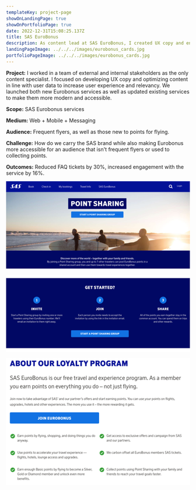 ```yaml
---
templateKey: project-page
showOnLandingPage: true
showOnPortfolioPage: true
date: 2022-12-31T15:08:25.137Z
title: SAS EuroBonus
description: As content lead at SAS EuroBonus, I created UX copy and engaging content.
landingPageImage: ../../../images/eurobonus_cards.jpg
portfolioPageImage: ../../../images/eurobonus_cards.jpg
---
```

**Project:** I worked in a team of external and internal stakeholders as the only content specialist. I focused on developing UX copy and optimizing content in line with user data to increase user experience and relevancy. We launched both new Eurobonus services as well as updated existing services to make them more modern and accessible.

**Scope:** SAS Eurobonus services

**Medium:** Web + Mobile + Messaging

**Audience:** Frequent flyers, as well as those new to points for flying.

**Challenge:** How do we carry the SAS brand while also making Eurobonus more accessible for an audience that isn't frequent flyers or used to collecting points.

**Outcomes:** Reduced FAQ tickets by 30%, increased engagement with the service by 16%.

![The new points sharing service.](../../../images/screenshot-2021-08-10-at-08.08.21.png "Launched points sharing.")

![Created many landing pages and applications.](../../../images/screenshot-2021-08-10-at-08.08.51.png "For both the web and mobile.")

![Aimed to make content easier to understand and grasp.](../../../images/screenshot-2021-08-10-at-08.07.53.png "Reduced FAQ tickets.")
